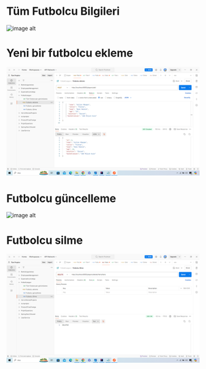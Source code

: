 # Tüm Futbolcu Bilgileri

![image alt](https://github.com/fatihturkmens/FootballLeague/blob/d898c7d45c80bc9a7fc4e5a2995af7ecbf097141/T%C3%BCm%20Futbolcular.png)

# Yeni bir futbolcu ekleme
![image alt](https://github.com/fatihturkmens/FootballLeague/blob/d898c7d45c80bc9a7fc4e5a2995af7ecbf097141/Futbolcu%20ekleme.png)

# Futbolcu güncelleme
![image alt](https://github.com/fatihturkmens/FootballLeague/blob/d898c7d45c80bc9a7fc4e5a2995af7ecbf097141/Futbolcu%20G%C3%BCncelleme.png)

# Futbolcu silme
![image alt](https://github.com/fatihturkmens/FootballLeague/blob/d898c7d45c80bc9a7fc4e5a2995af7ecbf097141/Futbolcu%20silme.png)



